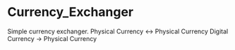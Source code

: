 # Currency_Exchanger
Simple currency exchanger.
Physical Currency <-> Physical Currency
Digital Currency -> Physical Currency
